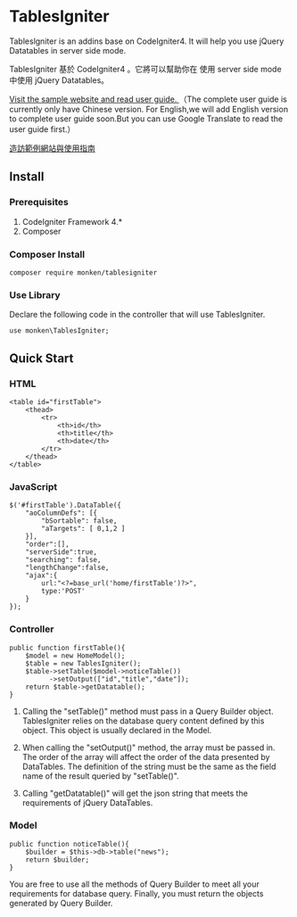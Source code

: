 # TablesIgniter

Tableslgniter is an addins base on CodeIgniter4. It will help you use jQuery Datatables in server side mode.

TablesIgniter 基於 CodeIgniter4 。它將可以幫助你在 使用 server side mode 中使用 jQuery Datatables。 

[Visit the sample website and read user guide.
](https://tablesigniter.monken.tw/)（The complete user guide is currently only have Chinese version. For English,we will add English version to complete user guide soon.But you can use Google Translate to read the user guide first.）

[造訪範例網站與使用指南
](https://tablesigniter.monken.tw/)
## Install

### Prerequisites
1. CodeIgniter Framework 4.*
2. Composer

### Composer Install

```
composer require monken/tablesigniter
```
### Use Library

Declare the following code in the controller that will use TablesIgniter.

```
use monken\TablesIgniter;
```

## Quick Start

### HTML

```
<table id="firstTable">
    <thead>
        <tr>
            <th>id</th>
            <th>title</th>
            <th>date</th>
        </tr>
    </thead>
</table>

```

### JavaScript

```
$('#firstTable').DataTable({
    "aoColumnDefs": [{ 
        "bSortable": false,
        "aTargets": [ 0,1,2 ] 
    }],
    "order":[],
    "serverSide":true,
    "searching": false,
    "lengthChange":false,
    "ajax":{
        url:"<?=base_url('home/firstTable')?>",
        type:'POST'
    }
});
```

### Controller

```
public function firstTable(){
    $model = new HomeModel();
    $table = new TablesIgniter();
    $table->setTable($model->noticeTable())
          ->setOutput(["id","title","date"]);
    return $table->getDatatable();
}
```

1. Calling the "setTable()" method must pass in a Query Builder object. TablesIgniter relies on the database query content defined by this object. This object is usually declared in the Model.

2. When calling the "setOutput()" method, the array must be passed in. The order of the array will affect the order of the data presented by DataTables. The definition of the string must be the same as the field name of the result queried by "setTable()".

3. Calling "getDatatable()" will get the json string that meets the requirements of jQuery DataTables.

### Model

```
public function noticeTable(){
    $builder = $this->db->table("news");
    return $builder;
}
```

You are free to use all the methods of Query Builder to meet all your requirements for database query. Finally, you must return the objects generated by Query Builder.
